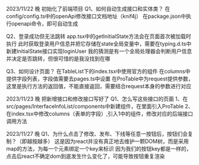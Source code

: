 2023/11/22 晚
初始化了前端项目
Q1、如何自动生成接口和实体类？
  在config/config.ts中的openApi修改接口文档地址（knif4j）
  在package.json中执行openapi命令，即可自动生成

Q2、登录成功但无法跳转
  app.tsx中的getInitialState方法会在页面首次被加载时执行
  此时获取登录用户信息并把它存储在state全局变量中，需要在typing.d.ts中新建InitialState接口实现loginUser
  我的猜测是有一个全局处理器会判断用户信息并决定是否跳转，但很可惜的是我没找到在哪

Q3、如何设计页面？
  在TableList下的index.tsx中使用官方的组件
  在columns中提供字段列表，字段值需要去pages.ts中设置
  在ProTable中为request提供参数，这里是执行方法的返回值，不能直接返回，需要结合request本身的参数进行对应

2023/11/23 晚
把新增接口和修改接口写好了
Q1、怎么写这些接口的页面
  1、在src/pages/InterfaceInfoList/components中新建组件，在里面引入ProTable
  2、在index.tsx中修改columns（表单的字段）,引入1中的组件，修改对应的后端接口调用方法

2023/11/27 晚
Q1、为什么点击了修改、发布、下线等任意一按钮后，按钮们会复制？（即越按越多）
  这是因为react并没有真正地去维护一颗DOM树，而是采用map的方法，为每一个元素绑定一个key来标识
  因为我们的按钮key都是一样的，点击后react不确定dom到底发生什么变化了，可能导致按钮重复渲染
